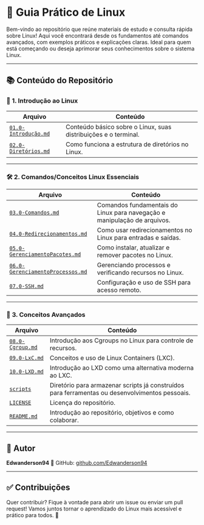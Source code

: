 # 🐧 Guia Prático de Linux

Bem-vindo ao repositório que reúne materiais de estudo e consulta rápida sobre Linux! Aqui você encontrará desde os fundamentos até comandos avançados, com exemplos práticos e explicações claras. Ideal para quem está começando ou deseja aprimorar seus conhecimentos sobre o sistema Linux.

---

## 📚 Conteúdo do Repositório

### 🔰 **1. Introdução ao Linux**
| Arquivo | Conteúdo |
|--------|----------|
| [`01.0-Introdução.md`](./01.0-Introdução.md) | Conteúdo básico sobre o Linux, suas distribuições e o terminal. |
| [`02.0-Diretórios.md`](./02.0-Diretórios.md) | Como funciona a estrutura de diretórios no Linux. |

---

### 🛠️ **2. Comandos/Conceitos Linux Essenciais**
| Arquivo | Conteúdo |
|--------|----------|
| [`03.0-Comandos.md`](./03.0-Comandos.md) | Comandos fundamentais do Linux para navegação e manipulação de arquivos. |
| [`04.0-Redirecionamentos.md`](./04.0-Redirecionamentos.md) | Como usar redirecionamentos no Linux para entradas e saídas. |
| [`05.0-GerenciamentoPacotes.md`](./05.0-GerenciamentoPacotes.md) | Como instalar, atualizar e remover pacotes no Linux. |
| [`06.0-GerenciamentoProcessos.md`](./06.0-GerenciamentoProcessos.md) | Gerenciando processos e verificando recursos no Linux. |
| [`07.0-SSH.md`](./07.0-SSH.md) | Configuração e uso de SSH para acesso remoto. |

---

### 🔐 **3. Conceitos Avançados**
| Arquivo | Conteúdo |
|--------|----------|
| [`08.0-Cgroup.md`](./08.0-Cgroup.md) | Introdução aos Cgroups no Linux para controle de recursos. |
| [`09.0-LxC.md`](./09.0-LxC.md) | Conceitos e uso de Linux Containers (LXC). |
| [`10.0-LXD.md`](./10.0-LXD.md) | Introdução ao LXD como uma alternativa moderna ao LXC. |
| [`scripts`](./scripts) | Diretório para armazenar scripts já construídos para ferramentas ou desenvolvimentos pessoais. |
| [`LICENSE`](./LICENSE) | Licença do repositório. |
| [`README.md`](./README.md) | Introdução ao repositório, objetivos e como colaborar. |

---

## 👤 Autor

**Edwanderson94**
📍 GitHub: [github.com/Edwanderson94](https://github.com/Edwanderson94)

---

## ✅ Contribuições

Quer contribuir? Fique à vontade para abrir um issue ou enviar um pull request!
Vamos juntos tornar o aprendizado do Linux mais acessível e prático para todos. 🚀